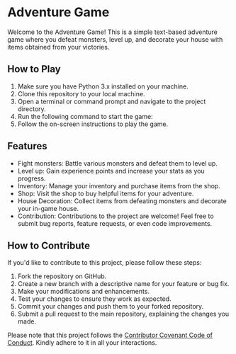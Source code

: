 # Adventure Game

Welcome to the Adventure Game! This is a simple text-based adventure game where you defeat monsters, level up, and decorate your house with items obtained from your victories.

## How to Play

1. Make sure you have Python 3.x installed on your machine.
2. Clone this repository to your local machine.
3. Open a terminal or command prompt and navigate to the project directory.
4. Run the following command to start the game:
5. Follow the on-screen instructions to play the game.

## Features

- Fight monsters: Battle various monsters and defeat them to level up.
- Level up: Gain experience points and increase your stats as you progress.
- Inventory: Manage your inventory and purchase items from the shop.
- Shop: Visit the shop to buy helpful items for your adventure.
- House Decoration: Collect items from defeating monsters and decorate your in-game house.
- Contribution: Contributions to the project are welcome! Feel free to submit bug reports, feature requests, or even code improvements.

## How to Contribute

If you'd like to contribute to this project, please follow these steps:

1. Fork the repository on GitHub.
2. Create a new branch with a descriptive name for your feature or bug fix.
3. Make your modifications and enhancements.
4. Test your changes to ensure they work as expected.
5. Commit your changes and push them to your forked repository.
6. Submit a pull request to the main repository, explaining the changes you made.

Please note that this project follows the [Contributor Covenant Code of Conduct](CODE_OF_CONDUCT.md). Kindly adhere to it in all your interactions.
